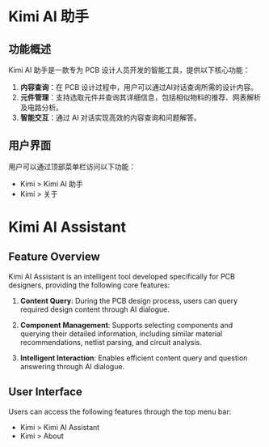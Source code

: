 # Kimi AI 助手

## 功能概述

Kimi AI 助手是一款专为 PCB 设计人员开发的智能工具，提供以下核心功能：

1. **内容查询**：在 PCB 设计过程中，用户可以通过AI对话查询所需的设计内容。
2. **元件管理**：支持选取元件并查询其详细信息，包括相似物料的推荐、网表解析及电路分析。
3. **智能交互**：通过 AI 对话实现高效的内容查询和问题解答。

## 用户界面

用户可以通过顶部菜单栏访问以下功能：

-   Kimi > Kimi AI 助手
-   Kimi > 关于

# Kimi AI Assistant

## Feature Overview

Kimi AI Assistant is an intelligent tool developed specifically for PCB designers, providing the following core features:

1. **Content Query**: During the PCB design process, users can query required design content through AI dialogue.

2. **Component Management**: Supports selecting components and querying their detailed information, including similar material recommendations, netlist parsing, and circuit analysis.

3. **Intelligent Interaction**: Enables efficient content query and question answering through AI dialogue.

## User Interface

Users can access the following features through the top menu bar:

-   Kimi > Kimi AI Assistant
-   Kimi > About
